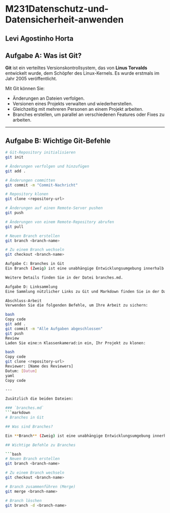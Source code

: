 # M231Datenschutz-und-Datensicherheit-anwenden

## Levi Agostinho Horta
## Aufgabe A: Was ist Git?

**Git** ist ein verteiltes Versionskontrollsystem, das von **Linus Torvalds** entwickelt wurde, dem Schöpfer des Linux-Kernels. Es wurde erstmals im Jahr 2005 veröffentlicht.

Mit Git können Sie:

- Änderungen an Dateien verfolgen.
- Versionen eines Projekts verwalten und wiederherstellen.
- Gleichzeitig mit mehreren Personen an einem Projekt arbeiten.
- Branches erstellen, um parallel an verschiedenen Features oder Fixes zu arbeiten.

---

## Aufgabe B: Wichtige Git-Befehle

```bash
# Git-Repository initialisieren
git init

# Änderungen verfolgen und hinzufügen
git add .

# Änderungen committen
git commit -m "Commit-Nachricht"

# Repository klonen
git clone <repository-url>

# Änderungen auf einen Remote-Server pushen
git push

# Änderungen von einem Remote-Repository abrufen
git pull

# Neuen Branch erstellen
git branch <branch-name>

# Zu einem Branch wechseln
git checkout <branch-name>

Aufgabe C: Branches in Git
Ein Branch (Zweig) ist eine unabhängige Entwicklungsumgebung innerhalb eines Git-Repositories. Branches ermöglichen es Entwicklern, an neuen Features, Bugfixes oder Experimenten zu arbeiten, ohne den Hauptcode (z. B. main) zu beeinflussen.

Weitere Details finden Sie in der Datei branches.md.

Aufgabe D: Linksammlung
Eine Sammlung nützlicher Links zu Git und Markdown finden Sie in der Datei links.md.

Abschluss-Arbeit
Verwenden Sie die folgenden Befehle, um Ihre Arbeit zu sichern:

bash
Copy code
git add .
git commit -m "Alle Aufgaben abgeschlossen"
git push
Review
Laden Sie eine:n Klassenkamerad:in ein, Ihr Projekt zu klonen:

bash
Copy code
git clone <repository-url>
Reviewer: [Name des Reviewers]
Datum: [Datum]
yaml
Copy code

---

Zusätzlich die beiden Dateien:

### `branches.md`
```markdown
# Branches in Git

## Was sind Branches?

Ein **Branch** (Zweig) ist eine unabhängige Entwicklungsumgebung innerhalb eines Git-Repositories. Branches ermöglichen es Entwicklern, an neuen Features, Bugfixes oder Experimenten zu arbeiten, ohne den Hauptcode (z. B. `main`) zu beeinflussen.

## Wichtige Befehle zu Branches

```bash
# Neuen Branch erstellen
git branch <branch-name>

# Zu einem Branch wechseln
git checkout <branch-name>

# Branch zusammenführen (Merge)
git merge <branch-name>

# Branch löschen
git branch -d <branch-name>
